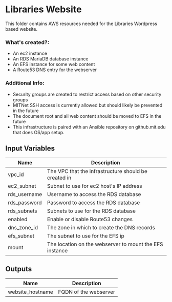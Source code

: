 # Libraries Website

This folder contains AWS resources needed for the Libraries Wordpress based
website.

### What's created?:
* An ec2 instance
* An RDS MariaDB database instance
* An EFS instance for some web content
* A Route53 DNS entry for the webserver

### Additional Info:
* Security groups are created to restrict access based on other security groups
* MITNet SSH access is currently allowed but should likely be prevented in the future
* The document root and all web content should be moved to EFS in the future
* This infrastructure is paired with an Ansible repository on github.mit.edu that does OS/app setup.

## Input Variables

| Name | Description |
|------|-------------|
| vpc\_id | The VPC that the infrastructure should be created in |
| ec2\_subnet | Subnet to use for ec2 host's IP address |
| rds\_username | Username to access the RDS database |
| rds\_password | Password to access the RDS database |
| rds\_subnets | Subnets to use for the RDS database |
| enabled | Enable or disable Route53 changes |
| dns\_zone\_id | The zone in which to create the DNS records |
| efs\_subnet | The subnet to use for the EFS ip |
| mount | The location on the webserver to mount the EFS instance |

## Outputs

| Name | Description |
|------|-------------|
| website_hostname | FQDN of the webserver |
